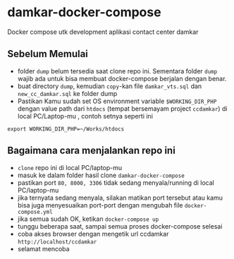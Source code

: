 # damkar-docker-compose
Docker compose utk development aplikasi contact center damkar

## Sebelum Memulai
- folder `dump` belum tersedia saat clone repo ini. Sementara folder `dump` wajib ada untuk bisa membuat docker-compose berjalan dengan benar.
- buat directory `dump`, kemudian `copy`-kan file `damkar_vts.sql` dan `new_cc_damkar.sql` ke folder dump
- Pastikan Kamu sudah set OS environment variable `$WORKING_DIR_PHP` dengan value path dari `htdocs` (tempat bersemayam project `ccdamkar`) di local PC/Laptop-mu , contoh setnya seperti ini

`export WORKING_DIR_PHP=~/Works/htdocs`

## Bagaimana cara menjalankan repo ini
- `clone` repo ini di local PC/laptop-mu
- masuk ke dalam folder hasil clone `damkar-docker-compose`
- pastikan port `80, 8000, 3306` tidak sedang menyala/running di local PC/laptop-mu
- jika ternyata sedang menyala, silakan matikan port tersebut atau kamu bisa juga menyesuaikan port-port dengan mengubah file `docker-compose.yml`
- jika semua sudah OK, ketikan `docker-compose up`
- tunggu beberapa saat, sampai semua proses docker-compose selesai
- coba akses browser dengan mengetik url ccdamkar `http://localhost/ccdamkar`
- selamat mencoba
